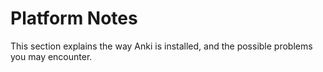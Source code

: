 # Platform Notes

This section explains the way Anki is installed, and the possible problems you may encounter.
